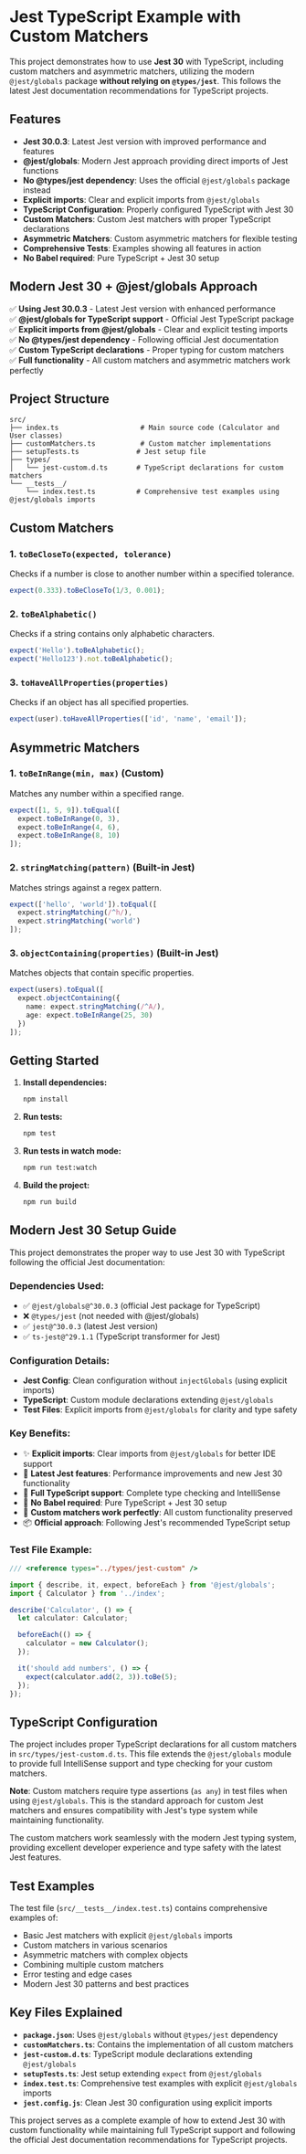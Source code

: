 # Jest TypeScript Example with Custom Matchers

This project demonstrates how to use **Jest 30** with TypeScript, including custom matchers and asymmetric matchers, utilizing the modern `@jest/globals` package **without relying on `@types/jest`**. This follows the latest Jest documentation recommendations for TypeScript projects.

## Features

- **Jest 30.0.3**: Latest Jest version with improved performance and features
- **@jest/globals**: Modern Jest approach providing direct imports of Jest functions
- **No @types/jest dependency**: Uses the official `@jest/globals` package instead
- **Explicit imports**: Clear and explicit imports from `@jest/globals`
- **TypeScript Configuration**: Properly configured TypeScript with Jest 30
- **Custom Matchers**: Custom Jest matchers with proper TypeScript declarations
- **Asymmetric Matchers**: Custom asymmetric matchers for flexible testing
- **Comprehensive Tests**: Examples showing all features in action
- **No Babel required**: Pure TypeScript + Jest 30 setup

## Modern Jest 30 + @jest/globals Approach

✅ **Using Jest 30.0.3** - Latest Jest version with enhanced performance  
✅ **@jest/globals for TypeScript support** - Official Jest TypeScript package  
✅ **Explicit imports from @jest/globals** - Clear and explicit testing imports  
✅ **No @types/jest dependency** - Following official Jest documentation  
✅ **Custom TypeScript declarations** - Proper typing for custom matchers  
✅ **Full functionality** - All custom matchers and asymmetric matchers work perfectly  
## Project Structure

```
src/
├── index.ts                    # Main source code (Calculator and User classes)
├── customMatchers.ts           # Custom matcher implementations
├── setupTests.ts              # Jest setup file
├── types/
│   └── jest-custom.d.ts       # TypeScript declarations for custom matchers
└── __tests__/
    └── index.test.ts          # Comprehensive test examples using @jest/globals imports
```

## Custom Matchers

### 1. `toBeCloseTo(expected, tolerance)`
Checks if a number is close to another number within a specified tolerance.

```typescript
expect(0.333).toBeCloseTo(1/3, 0.001);
```

### 2. `toBeAlphabetic()`
Checks if a string contains only alphabetic characters.

```typescript
expect('Hello').toBeAlphabetic();
expect('Hello123').not.toBeAlphabetic();
```

### 3. `toHaveAllProperties(properties)`
Checks if an object has all specified properties.

```typescript
expect(user).toHaveAllProperties(['id', 'name', 'email']);
```

## Asymmetric Matchers

### 1. `toBeInRange(min, max)` (Custom)
Matches any number within a specified range.

```typescript
expect([1, 5, 9]).toEqual([
  expect.toBeInRange(0, 3),
  expect.toBeInRange(4, 6),
  expect.toBeInRange(8, 10)
]);
```

### 2. `stringMatching(pattern)` (Built-in Jest)
Matches strings against a regex pattern.

```typescript
expect(['hello', 'world']).toEqual([
  expect.stringMatching(/^h/),
  expect.stringMatching('world')
]);
```

### 3. `objectContaining(properties)` (Built-in Jest)
Matches objects that contain specific properties.

```typescript
expect(users).toEqual([
  expect.objectContaining({
    name: expect.stringMatching(/^A/),
    age: expect.toBeInRange(25, 30)
  })
]);
```

## Getting Started

1. **Install dependencies:**
   ```bash
   npm install
   ```

2. **Run tests:**
   ```bash
   npm test
   ```

3. **Run tests in watch mode:**
   ```bash
   npm run test:watch
   ```

4. **Build the project:**
   ```bash
   npm run build
   ```

## Modern Jest 30 Setup Guide

This project demonstrates the proper way to use Jest 30 with TypeScript following the official Jest documentation:

### Dependencies Used:
- ✅ `@jest/globals@^30.0.3` (official Jest package for TypeScript)
- ❌ `@types/jest` (not needed with @jest/globals)
- ✅ `jest@^30.0.3` (latest Jest version)
- ✅ `ts-jest@^29.1.1` (TypeScript transformer for Jest)

### Configuration Details:
- **Jest Config**: Clean configuration without `injectGlobals` (using explicit imports)
- **TypeScript**: Custom module declarations extending `@jest/globals`
- **Test Files**: Explicit imports from `@jest/globals` for clarity and type safety
### Key Benefits:
- ✨ **Explicit imports**: Clear imports from `@jest/globals` for better IDE support
- 🚀 **Latest Jest features**: Performance improvements and new Jest 30 functionality  
- 📝 **Full TypeScript support**: Complete type checking and IntelliSense
- 🔧 **No Babel required**: Pure TypeScript + Jest 30 setup
- 🎯 **Custom matchers work perfectly**: All custom functionality preserved
- 📦 **Official approach**: Following Jest's recommended TypeScript setup

### Test File Example:
```typescript
/// <reference types="../types/jest-custom" />

import { describe, it, expect, beforeEach } from '@jest/globals';
import { Calculator } from '../index';

describe('Calculator', () => {
  let calculator: Calculator;

  beforeEach(() => {
    calculator = new Calculator();
  });

  it('should add numbers', () => {
    expect(calculator.add(2, 3)).toBe(5);
  });
});
```

## TypeScript Configuration

The project includes proper TypeScript declarations for all custom matchers in `src/types/jest-custom.d.ts`. This file extends the `@jest/globals` module to provide full IntelliSense support and type checking for your custom matchers.

**Note**: Custom matchers require type assertions (`as any`) in test files when using `@jest/globals`. This is the standard approach for custom Jest matchers and ensures compatibility with Jest's type system while maintaining functionality.

The custom matchers work seamlessly with the modern Jest typing system, providing excellent developer experience and type safety with the latest Jest features.

## Test Examples

The test file (`src/__tests__/index.test.ts`) contains comprehensive examples of:

- Basic Jest matchers with explicit `@jest/globals` imports
- Custom matchers in various scenarios  
- Asymmetric matchers with complex objects
- Combining multiple custom matchers
- Error testing and edge cases
- Modern Jest 30 patterns and best practices

## Key Files Explained

- **`package.json`**: Uses `@jest/globals` without `@types/jest` dependency
- **`customMatchers.ts`**: Contains the implementation of all custom matchers
- **`jest-custom.d.ts`**: TypeScript module declarations extending `@jest/globals`
- **`setupTests.ts`**: Jest setup extending `expect` from `@jest/globals`
- **`index.test.ts`**: Comprehensive test examples with explicit `@jest/globals` imports
- **`jest.config.js`**: Clean Jest 30 configuration using explicit imports

This project serves as a complete example of how to extend Jest 30 with custom functionality while maintaining full TypeScript support and following the official Jest documentation recommendations for TypeScript projects.
